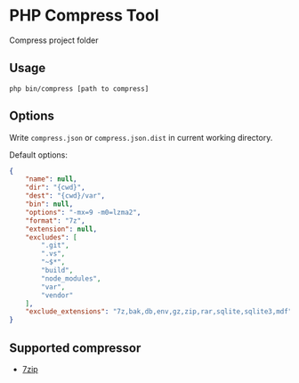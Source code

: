 # PHP Compress Tool

Compress project folder

## Usage

```
php bin/compress [path to compress]
```

## Options

Write `compress.json` or `compress.json.dist` in current working directory.

Default options:

```json
{
    "name": null,
    "dir": "{cwd}",
    "dest": "{cwd}/var",
    "bin": null,
    "options": "-mx=9 -m0=lzma2",
    "format": "7z",
    "extension": null,
    "excludes": [
        ".git",
        ".vs",
        "~$*",
        "build",
        "node_modules",
        "var",
        "vendor"
    ],
    "exclude_extensions": "7z,bak,db,env,gz,zip,rar,sqlite,sqlite3,mdf"
}
```

## Supported compressor

* [7zip](https://www.7-zip.org/)